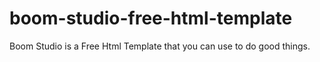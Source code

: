 # boom-studio-free-html-template
Boom Studio is a Free Html Template that you can use to do good things.
